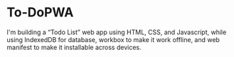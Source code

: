 # To-DoPWA
I'm building a “Todo List” web app using HTML, CSS, and Javascript, while using IndexedDB for database, workbox to make it work offline, and web manifest to make it installable across devices. 
